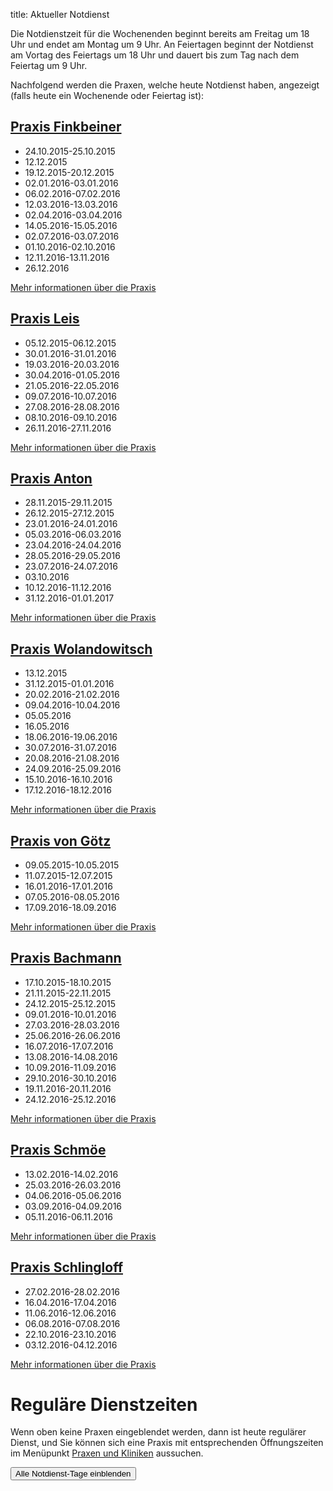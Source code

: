 title: Aktueller Notdienst

Die Notdienstzeit für die Wochenenden beginnt bereits am Freitag um 18 Uhr und endet am Montag um 9 Uhr.
An Feiertagen beginnt der Notdienst am Vortag des Feiertags um 18 Uhr und dauert bis zum Tag nach dem Feiertag um 9 Uhr.

Nachfolgend werden die Praxen, welche heute Notdienst haben, angezeigt (falls heute ein Wochenende oder Feiertag ist):

<!-- Anleitung: In Klammern nach der Praxis-Überschrift eine Komma-getrennte Liste der Daten oder Datumsbereiche.
Ein Datum wird in der Form TT.MM.JJJJ angegeben und ein Datumsberiehc als TT.MM.JJJJ-TT.MM.JJJJ
Automatisch wird der Notdienst einen Tag vorher und einen Tag nachher noch angezeigt. -->


[Praxis Finkbeiner](tieraerzte/finkbeiner.html)
-----------------------------------------------------------

- 24.10.2015-25.10.2015
- 12.12.2015
- 19.12.2015-20.12.2015
- 02.01.2016-03.01.2016
- 06.02.2016-07.02.2016
- 12.03.2016-13.03.2016
- 02.04.2016-03.04.2016
- 14.05.2016-15.05.2016
- 02.07.2016-03.07.2016
- 01.10.2016-02.10.2016
- 12.11.2016-13.11.2016
- 26.12.2016

[Mehr informationen über die Praxis](tieraerzte/finkbeiner.html)



[Praxis Leis](tieraerzte/leis.html)
-------------------------------------------------------------

- 05.12.2015-06.12.2015
- 30.01.2016-31.01.2016
- 19.03.2016-20.03.2016
- 30.04.2016-01.05.2016
- 21.05.2016-22.05.2016
- 09.07.2016-10.07.2016
- 27.08.2016-28.08.2016
- 08.10.2016-09.10.2016
- 26.11.2016-27.11.2016

[Mehr informationen über die Praxis](tieraerzte/leis.html)


[Praxis Anton](tieraerzte/anton.html)
-------------------------------------------------------------

- 28.11.2015-29.11.2015
- 26.12.2015-27.12.2015
- 23.01.2016-24.01.2016
- 05.03.2016-06.03.2016
- 23.04.2016-24.04.2016
- 28.05.2016-29.05.2016
- 23.07.2016-24.07.2016
- 03.10.2016
- 10.12.2016-11.12.2016
- 31.12.2016-01.01.2017

[Mehr informationen über die Praxis](tieraerzte/anton.html)


[Praxis Wolandowitsch](tieraerzte/wolandowitsch.html)
-------------------------------------------------------------


- 13.12.2015
- 31.12.2015-01.01.2016
- 20.02.2016-21.02.2016
- 09.04.2016-10.04.2016
- 05.05.2016
- 16.05.2016
- 18.06.2016-19.06.2016
- 30.07.2016-31.07.2016
- 20.08.2016-21.08.2016
- 24.09.2016-25.09.2016
- 15.10.2016-16.10.2016
- 17.12.2016-18.12.2016


[Mehr informationen über die Praxis](tieraerzte/wolandowitsch.html)


[Praxis von Götz](tieraerzte/von-goetz.html)
-------------------------------------------------------------

- 09.05.2015-10.05.2015
- 11.07.2015-12.07.2015
- 16.01.2016-17.01.2016
- 07.05.2016-08.05.2016
- 17.09.2016-18.09.2016

[Mehr informationen über die Praxis](tieraerzte/von-goetz.html)


[Praxis Bachmann](tieraerzte/bachmann.html)
-------------------------------------------------------------

- 17.10.2015-18.10.2015
- 21.11.2015-22.11.2015
- 24.12.2015-25.12.2015
- 09.01.2016-10.01.2016
- 27.03.2016-28.03.2016
- 25.06.2016-26.06.2016
- 16.07.2016-17.07.2016
- 13.08.2016-14.08.2016
- 10.09.2016-11.09.2016
- 29.10.2016-30.10.2016
- 19.11.2016-20.11.2016
- 24.12.2016-25.12.2016

[Mehr informationen über die Praxis](tieraerzte/bachmann.html)


[Praxis Schmöe](tieraerzte/schmoe.html)
-------------------------------------------------------------

- 13.02.2016-14.02.2016
- 25.03.2016-26.03.2016
- 04.06.2016-05.06.2016
- 03.09.2016-04.09.2016 
- 05.11.2016-06.11.2016

[Mehr informationen über die Praxis](tieraerzte/schmoe.html)


[Praxis Schlingloff](tieraerzte/schlingloff.html)
-------------------------------------------------------------

- 27.02.2016-28.02.2016
- 16.04.2016-17.04.2016
- 11.06.2016-12.06.2016
- 06.08.2016-07.08.2016
- 22.10.2016-23.10.2016
- 03.12.2016-04.12.2016

[Mehr informationen über die Praxis](tieraerzte/schlingloff.html)

Reguläre Dienstzeiten
===================================

Wenn oben keine Praxen eingeblendet werden, dann ist heute regulärer Dienst, und Sie können sich eine Praxis mit entsprechenden Öffnungszeiten im Menüpunkt [Praxen und Kliniken](tieraerzte.html) aussuchen.



<button id="toggle_notdienst" type="button" onclick="toggle_visibility();" class="btn btn-info btn-lg btn-block" data-toggle-text="Alle Notdienst-Tage ausblenden" autocomplete="off">Alle Notdienst-Tage einblenden</button>



<!--              ACHTUNG, AB HIER NICHT MODIFIZIEREN!

Es sei denn, Sie wissen was Sie tun :-)

Der nachfolgende JavaScript-Code wird nach dem Laden dieser Seite auf dem
Computer des Nutzers ausgeführt und zeigt den jeweils gültigen Notdienst an
und versteckt die restlichen Inhalte, wenn das Datum nicht passt.
Die Zeiträume werden in Klammern in den Überschriften der ersten beiden
Stufen angegeben (also z.B. `# Überschrift (23.04.2014, 01.05.2014)`).
Mehrere Datumsangaben werden durch Komma getrennt. Es ist auch möglich
Zeiträume anzugeben, wobei ein Bindestrich das Start- vom End-Datum
abgrenzt. Beispiel `# Überschrift (23.04.2014 - 25.04.2014)`.

(C) 2014, Samuel John (www.samueljohn.de)
Released under MIT license.
-->

<script src="moment.js"></script>
<script>

// Find html nodes on the same level after `elem`, up to but excluding the
// next element in the array `stop_tags`
function siblings_up_to (elem, stop_tags) {
    var content = [];
    do {
        content.push(elem);
        elem = elem.nextElementSibling;
    } while (elem && stop_tags.indexOf(elem.tagName) < 0);
    return content;
}

function parse_date (text) {
    return moment(text, ["DD.MM.YYYY", "DD. MMM YYYY"], "de");
}

// Return a list of pairs of moment.js objects `[ ...,[start, end],...]`
function extract_dates (text) {
    // list to hold the dates
    var dates = [];
    // regular expression to extract the text in the last pair of brackets
    var find_text_in_last_brackets_regex = /^(.*)$/gm;
    var text_in_last_brackets = find_text_in_last_brackets_regex.exec(text);
    // console.log("regex matching: ", text_in_last_brackets);
    if (text_in_last_brackets && text_in_last_brackets.length > 1) {
        // if match, split out possible multiple dates seperated by `,`
        var date_ranges = text_in_last_brackets[1].split(',');
        // console.log("date_ranges: ", date_ranges);
        date_ranges.forEach(
            function (one_date_range_text) {
                var from_to = one_date_range_text.split('-');
                // console.log("from,to (array of string): ", from_to);
                if (from_to.length > 2) {
                    console.warn("Warning: More than two '-' found in date range.");
                    return;
                }
                // try to parse start...
                var start = parse_date(from_to[0]);
                var end = start.clone();
                if (start.isValid) {
                    // console.log("...start is valid: ", from_to[0]);
                    end.add('d', 1);  // set end to +24h later than start
                }
                // Check if there is a stop-date
                if (from_to.length > 1) {
                    // console.log("Stop-date given: ", from_to[1]);
                    end = parse_date(from_to[1]);
                    end.add('d', 1);  // so that 01.02.2014 - 02.02.2014 includes 02.02
                }
                // console.log("Parsed date from ", start, " to (+ 1d) ", end);
                dates.push([start, end]);
            }
        )
    }
    return dates;
}

function now_in_date_ranges ( date_ranges, duration_before, duration_after ) {
    var i = 0;
    for (; i < date_ranges.length; i++) {
        var date = date_ranges[i];
        if (date.length <= 0) {
            console.error("Could not extract dates for " + heading);
            return;
        }
        var start = date[0];
        var end = date[1];
        var now = moment();
        // console.log("start " + start._d);
        // console.log("now " + now._d);
        // console.log("end " + end._d);
        if (now >= start.subtract(duration_before) && now <= end.add(duration_after)) {
            console.log("☑ " + now.format('DD.MM.YYYY') + " is in date range: "
                        + date[0].subtract(duration_before).format('DD.MM.YYYY')
                        + " - "
                        + date[1].add(duration_after).format('DD.MM.YYYY'));
            return true; // don't hide this, let it stay visible
        } else {
            console.log("☐ " + now.format('DD.MM.YYYY'), " is NOT in date range: "
                        + date[0].subtract(duration_before).format('DD.MM.YYYY')
                        + " - "
                        + date[1].add(duration_after).format('DD.MM.YYYY'));
        }
    }
    return false;
}

// Search for h2 headings and hide them (with all the siblings) unless the
// current date (now) is in any of the given ranges (in brackest after the heading) or
// `before_now` long earlier than `now`.
function seek_and_hide () {
    // Not only show at beginning of first day but this long before already
    var duration_before = moment.duration(1, 'days');
    var duration_after  = moment.duration(1, 'days');
    var h2_headings = document.getElementById("content").getElementsByTagName("H2");
    console.log("seek and hide...");
    console.log("found " + h2_headings.length + " h2 headings.");
    var i = 0;
    for (; i < h2_headings.length; i++) {
        console.log("----------------- ", i );
        var heading = h2_headings[i];
        console.log("Processing " + heading.textContent);
        var follow = heading.nextElementSibling;
        var date_ranges_txt = "";
        if (follow && follow.tagName == "UL") {
            console.log("UL list after heading.");
            var lis = follow.children;
            var j = 0;
            for (; j < lis.length; j++) {
                date_ranges_txt += lis[j].textContent + ", ";
                if (! now_in_date_ranges(extract_dates(lis[j].textContent), duration_before, duration_after)) {
                    // hide
                    lis[j].display_orig = lis[j].style.display;
                    lis[j].style.display = "none";
                    lis[j].classList.add("hidden_notdienst");
                } else {
                    // show this h2
                    console.log("match found!");
                }
            }
            if( ! now_in_date_ranges(extract_dates(date_ranges_txt), duration_before, duration_after)) {
                siblings_up_to(heading, ["H2", "H1"]).forEach( function (el) {
                    el.display_orig = el.style.display;
                    el.style.display = "none";
                    el.classList.add("hidden_notdienst");
                });
                heading.classList.add("seek_and_hide");
            }
        }
        console.log("done. ", i);
    }
}

function toggle_visibility() {
    console.log("toggle_visibility");
    var hidden_elements = document.getElementsByClassName("hidden_notdienst");
    console.log(hidden_elements.length + " hidden elements...");
    var i = 0;
    for (; i < hidden_elements.length; i++) {
        console.log(hidden_elements[i] + " style = " + hidden_elements[i].style.display)
        if (hidden_elements[i].style.display == "none") {
            console.log(hidden_elements[i].display_orig);
            hidden_elements[i].style.display = hidden_elements[i].display_orig;
        } else {
            hidden_elements[i].style.display = "none";
        }
    }
}

// run this shit
seek_and_hide();
</script>
